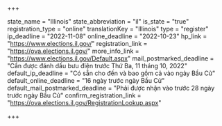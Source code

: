 +++

state_name = "Illinois"
state_abbreviation = "il"
is_state = "true"
registration_type = "online"
translationKey = "Illinois"
type = "register"
ip_deadline = "2022-11-08"
online_deadline = "2022-10-23"
hp_link = "https://www.elections.il.gov/"
registration_link = "https://ova.elections.il.gov/"
more_info_link = "https://www.elections.il.gov/Default.aspx"
mail_postmarked_deadline = "Cần được đánh dấu bưu điện trước Thứ Ba, 11 tháng 10, 2022"
default_ip_deadline = "Có sẵn cho đến và bao gồm cả vào ngày Bầu Cử"
default_online_deadline = "16 ngày trước ngày Bầu Cử"
default_mail_postmarked_deadline = "Phải được nhận vào trước 28 ngày trước ngày Bầu Cử"
confirm_registration_link = "https://ova.elections.il.gov/RegistrationLookup.aspx"

+++